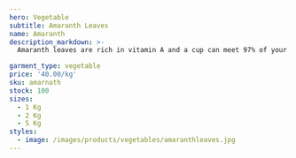 ```yaml
---
hero: Vegetable
subtitle: Amaranth Leaves
name: Amaranth
description_markdown: >-
  Amaranth leaves are rich in vitamin A and a cup can meet 97% of your daily need for this antioxidative vitamin.

garment_type: vegetable
price: '40.00/kg'
sku: amarnath
stock: 100
sizes:
  - 1 Kg
  - 2 Kg
  - 5 Kg
styles:
  - image: /images/products/vegetables/amaranthleaves.jpg
---
```

